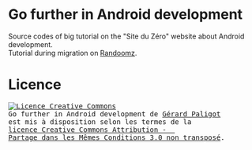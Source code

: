 # Go further in Android development #
Source codes of big tutorial on the "Site du Zéro" website about Android development.<br />
Tutorial during migration on <a href="http://www.randoomz.org">Randoomz</a>.
# Licence #
<pre><a rel="license" href="http://creativecommons.org/licenses/by-sa/3.0/deed.fr"><img alt="Licence Creative Commons" style="border-width:0" src="http://i.creativecommons.org/l/by-sa/3.0/88x31.png" /></a><br /><span xmlns:dct="http://purl.org/dc/terms/" property="dct:title">Go further in Android development</span> de <a xmlns:cc="http://creativecommons.org/ns#" href="www.randoomz.org" property="cc:attributionName" rel="cc:attributionURL">Gérard Paligot</a><br/>est mis à disposition selon les termes de la<br/><a rel="license" href="http://creativecommons.org/licenses/by-sa/3.0/deed.fr">licence Creative Commons Attribution -  <br />Partage dans les Mêmes Conditions 3.0 non transposé</a>.</pre>